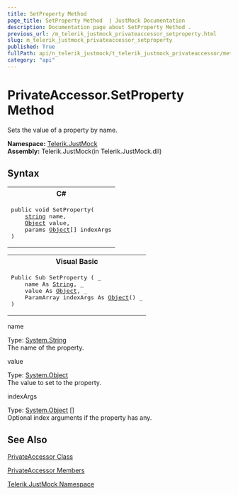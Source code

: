 ```yaml
---
title: SetProperty Method 
page_title: SetProperty Method  | JustMock Documentation
description: Documentation page about SetProperty Method .
previous_url: /m_telerik_justmock_privateaccessor_setproperty.html
slug: m_telerik_justmock_privateaccessor_setproperty
published: True
fullPath: api/n_telerik_justmock/t_telerik_justmock_privateaccessor/methods_t_telerik_justmock_privateaccessor/m_telerik_justmock_privateaccessor_setproperty
category: "api"
---
```


# PrivateAccessor.SetProperty Method



Sets the value of a property by name.


 **Namespace:**  [Telerik.JustMock](n_telerik_justmock) <br> **Assembly:** Telerik.JustMock(in Telerik.JustMock.dll)
## Syntax


<div id="syntaxCodeBlocks" class="code"><span codeLanguage="CSharp"><table><tr><th>C#</th></tr><tr><td><pre xml:space="preserve"><span class="keyword">public</span> <span class="keyword">void</span> <span class="identifier">SetProperty</span>(
	<a href="https://msdn2.microsoft.com/en-us/library/s1wwdcbf" target="_blank">string</a> <span class="parameter">name</span>,
	<a href="https://msdn2.microsoft.com/en-us/library/e5kfa45b" target="_blank">Object</a> <span class="parameter">value</span>,
	<span class="keyword">params</span> <a href="https://msdn2.microsoft.com/en-us/library/e5kfa45b" target="_blank">Object</a>[] <span class="parameter">indexArgs</span>
)</pre></td></tr></table></span><span codeLanguage="VisualBasicDeclaration"><table><tr><th>Visual Basic</th></tr><tr><td><pre xml:space="preserve"><span class="keyword">Public</span> <span class="keyword">Sub</span> <span class="identifier">SetProperty</span> ( _
	<span class="parameter">name</span> <span class="keyword">As</span> <a href="https://msdn2.microsoft.com/en-us/library/s1wwdcbf" target="_blank">String</a>, _
	<span class="parameter">value</span> <span class="keyword">As</span> <a href="https://msdn2.microsoft.com/en-us/library/e5kfa45b" target="_blank">Object</a>, _
	<span class="keyword">ParamArray</span> <span class="parameter">indexArgs</span> <span class="keyword">As</span> <a href="https://msdn2.microsoft.com/en-us/library/e5kfa45b" target="_blank">Object</a>() _
)</pre></td></tr></table></span></div>



name<br>


Type: [System.String](s1wwdcbf) <br>The name of the property.



value<br>


Type: [System.Object](e5kfa45b) <br>The value to set to the property.



indexArgs<br>


Type: [System.Object](e5kfa45b) []<br>Optional index arguments if the property has any.




## See Also



 [PrivateAccessor Class](t_telerik_justmock_privateaccessor) 

 [PrivateAccessor Members](allmembers_t_telerik_justmock_privateaccessor) 

 [Telerik.JustMock Namespace](n_telerik_justmock) 



